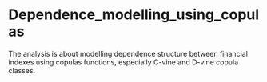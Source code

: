 # Dependence_modelling_using_copulas
The analysis is about modelling dependence structure between financial indexes using copulas functions, especially C-vine and D-vine copula classes. 
